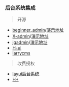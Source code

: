 ### 后台系统集成

> 开源
- [beginner_admin](https://gitee.com/besteasyteam/beginner_admin)/[演示地址](http://m.zhengjinfan.cn/)
- [X-admin](https://gitee.com/daniuit/X-admin/tree/V1.0/)/[演示地址](http://x.xuebingsi.com/)
- [jqadmin](https://gitee.com/jqcool/jqadmin)/[演示地址](https://jqadmin.jqcool.net/)
- [H-ui](http://www.h-ui.net/H-ui.admin.shtml)
- [larrycms](https://github.com/larryqin/larrycms)

> 收费授权
- [layui后台系统](http://yanshi.sucaihuo.com/modals/32/3252/demo/)
- [H+](http://www.zi-han.net)
